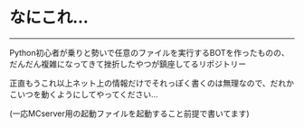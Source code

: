 # なにこれ…

---

Python初心者が乗りと勢いで任意のファイルを実行するBOTを作ったものの、だんだん複雑になってきて挫折したやつが鎮座してるリポジトリー  

正直もうこれ以上ネット上の情報だけでそれっぽく書くのは無理なので、だれかこいつを動くようにしてやってください…  

(一応MCserver用の起動ファイルを起動すること前提で書いてます)